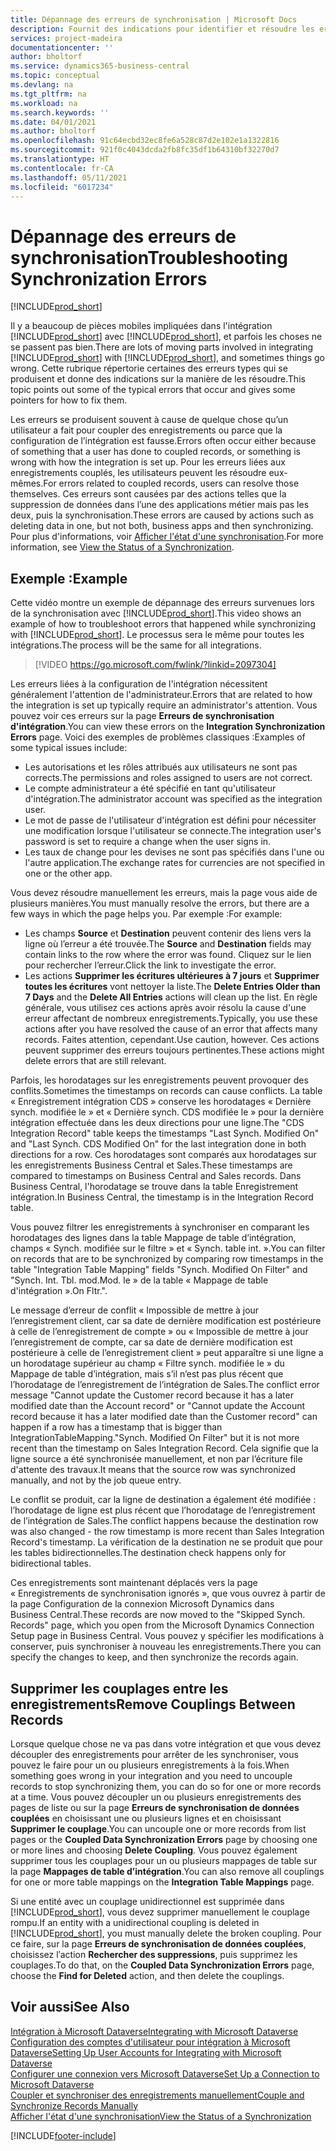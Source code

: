 ```yaml
---
title: Dépannage des erreurs de synchronisation | Microsoft Docs
description: Fournit des indications pour identifier et résoudre les erreurs de synchronisation.
services: project-madeira
documentationcenter: ''
author: bholtorf
ms.service: dynamics365-business-central
ms.topic: conceptual
ms.devlang: na
ms.tgt_pltfrm: na
ms.workload: na
ms.search.keywords: ''
ms.date: 04/01/2021
ms.author: bholtorf
ms.openlocfilehash: 91c64ecbd32ec8fe6a528c87d2e102e1a1322816
ms.sourcegitcommit: 921f0c4043dcda2fb8fc35df1b64310bf32270d7
ms.translationtype: HT
ms.contentlocale: fr-CA
ms.lasthandoff: 05/11/2021
ms.locfileid: "6017234"
---
```

# <a name="troubleshooting-synchronization-errors"></a><span data-ttu-id="02c0d-103">Dépannage des erreurs de synchronisation</span><span class="sxs-lookup"><span data-stu-id="02c0d-103">Troubleshooting Synchronization Errors</span></span>
[!INCLUDE[prod_short](includes/cc_data_platform_banner.md)]

<span data-ttu-id="02c0d-104">Il y a beaucoup de pièces mobiles impliquées dans l'intégration [!INCLUDE[prod_short](includes/prod_short.md)] avec [!INCLUDE[prod_short](includes/cds_long_md.md)], et parfois les choses ne se passent pas bien.</span><span class="sxs-lookup"><span data-stu-id="02c0d-104">There are lots of moving parts involved in integrating [!INCLUDE[prod_short](includes/prod_short.md)] with [!INCLUDE[prod_short](includes/cds_long_md.md)], and sometimes things go wrong.</span></span> <span data-ttu-id="02c0d-105">Cette rubrique répertorie certaines des erreurs types qui se produisent et donne des indications sur la manière de les résoudre.</span><span class="sxs-lookup"><span data-stu-id="02c0d-105">This topic points out some of the typical errors that occur and gives some pointers for how to fix them.</span></span>

<span data-ttu-id="02c0d-106">Les erreurs se produisent souvent à cause de quelque chose qu’un utilisateur a fait pour coupler des enregistrements ou parce que la configuration de l’intégration est fausse.</span><span class="sxs-lookup"><span data-stu-id="02c0d-106">Errors often occur either because of something that a user has done to coupled records, or something is wrong with how the integration is set up.</span></span> <span data-ttu-id="02c0d-107">Pour les erreurs liées aux enregistrements couplés, les utilisateurs peuvent les résoudre eux-mêmes.</span><span class="sxs-lookup"><span data-stu-id="02c0d-107">For errors related to coupled records, users can resolve those themselves.</span></span> <span data-ttu-id="02c0d-108">Ces erreurs sont causées par des actions telles que la suppression de données dans l’une des applications métier mais pas les deux, puis la synchronisation.</span><span class="sxs-lookup"><span data-stu-id="02c0d-108">These errors are caused by actions such as deleting data in one, but not both, business apps and then synchronizing.</span></span> <span data-ttu-id="02c0d-109">Pour plus d'informations, voir [Afficher l'état d'une synchronisation](admin-how-to-view-synchronization-status.md).</span><span class="sxs-lookup"><span data-stu-id="02c0d-109">For more information, see [View the Status of a Synchronization](admin-how-to-view-synchronization-status.md).</span></span>

## <a name="example"></a><span data-ttu-id="02c0d-110">Exemple :</span><span class="sxs-lookup"><span data-stu-id="02c0d-110">Example</span></span>
<span data-ttu-id="02c0d-111">Cette vidéo montre un exemple de dépannage des erreurs survenues lors de la synchronisation avec [!INCLUDE[prod_short](includes/cds_long_md.md)].</span><span class="sxs-lookup"><span data-stu-id="02c0d-111">This video shows an example of how to troubleshoot errors that happened while synchronizing with [!INCLUDE[prod_short](includes/cds_long_md.md)].</span></span> <span data-ttu-id="02c0d-112">Le processus sera le même pour toutes les intégrations.</span><span class="sxs-lookup"><span data-stu-id="02c0d-112">The process will be the same for all integrations.</span></span> 

> [!VIDEO https://go.microsoft.com/fwlink/?linkid=2097304]

<span data-ttu-id="02c0d-113">Les erreurs liées à la configuration de l'intégration nécessitent généralement l'attention de l'administrateur.</span><span class="sxs-lookup"><span data-stu-id="02c0d-113">Errors that are related to how the integration is set up typically require an administrator's attention.</span></span> <span data-ttu-id="02c0d-114">Vous pouvez voir ces erreurs sur la page **Erreurs de synchronisation d'intégration**.</span><span class="sxs-lookup"><span data-stu-id="02c0d-114">You can view these errors on the **Integration Synchronization Errors** page.</span></span> <span data-ttu-id="02c0d-115">Voici des exemples de problèmes classiques :</span><span class="sxs-lookup"><span data-stu-id="02c0d-115">Examples of some typical issues include:</span></span>  
  
* <span data-ttu-id="02c0d-116">Les autorisations et les rôles attribués aux utilisateurs ne sont pas corrects.</span><span class="sxs-lookup"><span data-stu-id="02c0d-116">The permissions and roles assigned to users are not correct.</span></span>  
* <span data-ttu-id="02c0d-117">Le compte administrateur a été spécifié en tant qu'utilisateur d'intégration.</span><span class="sxs-lookup"><span data-stu-id="02c0d-117">The administrator account was specified as the integration user.</span></span>  
* <span data-ttu-id="02c0d-118">Le mot de passe de l'utilisateur d'intégration est défini pour nécessiter une modification lorsque l'utilisateur se connecte.</span><span class="sxs-lookup"><span data-stu-id="02c0d-118">The integration user's password is set to require a change when the user signs in.</span></span>  
* <span data-ttu-id="02c0d-119">Les taux de change pour les devises ne sont pas spécifiés dans l'une ou l'autre application.</span><span class="sxs-lookup"><span data-stu-id="02c0d-119">The exchange rates for currencies are not specified in one or the other app.</span></span>  
  
<span data-ttu-id="02c0d-120">Vous devez résoudre manuellement les erreurs, mais la page vous aide de plusieurs manières.</span><span class="sxs-lookup"><span data-stu-id="02c0d-120">You must manually resolve the errors, but there are a few ways in which the page helps you.</span></span> <span data-ttu-id="02c0d-121">Par exemple :</span><span class="sxs-lookup"><span data-stu-id="02c0d-121">For example:</span></span>  

* <span data-ttu-id="02c0d-122">Les champs **Source** et **Destination** peuvent contenir des liens vers la ligne où l’erreur a été trouvée.</span><span class="sxs-lookup"><span data-stu-id="02c0d-122">The **Source** and **Destination** fields may contain links to the row where the error was found.</span></span> <span data-ttu-id="02c0d-123">Cliquez sur le lien pour rechercher l’erreur.</span><span class="sxs-lookup"><span data-stu-id="02c0d-123">Click the link to investigate the error.</span></span>  
* <span data-ttu-id="02c0d-124">Les actions **Supprimer les écritures ultérieures à 7 jours** et **Supprimer toutes les écritures** vont nettoyer la liste.</span><span class="sxs-lookup"><span data-stu-id="02c0d-124">The **Delete Entries Older than 7 Days** and the **Delete All Entries** actions will clean up the list.</span></span> <span data-ttu-id="02c0d-125">En règle générale, vous utilisez ces actions après avoir résolu la cause d'une erreur affectant de nombreux enregistrements.</span><span class="sxs-lookup"><span data-stu-id="02c0d-125">Typically, you use these actions after you have resolved the cause of an error that affects many records.</span></span> <span data-ttu-id="02c0d-126">Faites attention, cependant.</span><span class="sxs-lookup"><span data-stu-id="02c0d-126">Use caution, however.</span></span> <span data-ttu-id="02c0d-127">Ces actions peuvent supprimer des erreurs toujours pertinentes.</span><span class="sxs-lookup"><span data-stu-id="02c0d-127">These actions might delete errors that are still relevant.</span></span>

<span data-ttu-id="02c0d-128">Parfois, les horodatages sur les enregistrements peuvent provoquer des conflits.</span><span class="sxs-lookup"><span data-stu-id="02c0d-128">Sometimes the timestamps on records can cause conflicts.</span></span> <span data-ttu-id="02c0d-129">La table « Enregistrement intégration CDS » conserve les horodatages « Dernière synch. modifiée le » et « Dernière synch. CDS modifiée le » pour la dernière intégration effectuée dans les deux directions pour une ligne.</span><span class="sxs-lookup"><span data-stu-id="02c0d-129">The "CDS Integration Record" table keeps the timestamps "Last Synch. Modified On" and "Last Synch. CDS Modified On" for the last integration done in both directions for a row.</span></span> <span data-ttu-id="02c0d-130">Ces horodatages sont comparés aux horodatages sur les enregistrements Business Central et Sales.</span><span class="sxs-lookup"><span data-stu-id="02c0d-130">These timestamps are compared to timestamps on Business Central and Sales records.</span></span> <span data-ttu-id="02c0d-131">Dans Business Central, l'horodatage se trouve dans la table Enregistrement intégration.</span><span class="sxs-lookup"><span data-stu-id="02c0d-131">In Business Central, the timestamp is in the Integration Record table.</span></span>

<span data-ttu-id="02c0d-132">Vous pouvez filtrer les enregistrements à synchroniser en comparant les horodatages des lignes dans la table Mappage de table d’intégration, champs « Synch. modifiée sur le filtre » et « Synch. table int. ».</span><span class="sxs-lookup"><span data-stu-id="02c0d-132">You can filter on records that are to be synchronized by comparing row timestamps in the table "Integration Table Mapping" fields "Synch. Modified On Filter" and "Synch. Int. Tbl.</span></span> <span data-ttu-id="02c0d-133">mod.</span><span class="sxs-lookup"><span data-stu-id="02c0d-133">Mod.</span></span> <span data-ttu-id="02c0d-134">le » de la table « Mappage de table d'intégration ».</span><span class="sxs-lookup"><span data-stu-id="02c0d-134">On Fltr.".</span></span>

<span data-ttu-id="02c0d-135">Le message d’erreur de conflit « Impossible de mettre à jour l’enregistrement client, car sa date de dernière modification est postérieure à celle de l’enregistrement de compte » ou « Impossible de mettre à jour l’enregistrement de compte, car sa date de dernière modification est postérieure à celle de l’enregistrement client » peut apparaître si une ligne a un horodatage supérieur au champ « Filtre synch. modifiée le » du Mappage de table d’intégration, mais s’il n’est pas plus récent que l’horodatage de l’enregistrement de l’intégration de Sales.</span><span class="sxs-lookup"><span data-stu-id="02c0d-135">The conflict error message "Cannot update the Customer record because it has a later modified date than the Account record" or "Cannot update the Account record because it has a later modified date than the Customer record" can happen if a row has a timestamp that is bigger than IntegrationTableMapping."Synch. Modified On Filter" but it is not more recent than the timestamp on Sales Integration Record.</span></span> <span data-ttu-id="02c0d-136">Cela signifie que la ligne source a été synchronisée manuellement, et non par l’écriture file d'attente des travaux.</span><span class="sxs-lookup"><span data-stu-id="02c0d-136">It means that the source row was synchronized manually, and not by the job queue entry.</span></span> 

<span data-ttu-id="02c0d-137">Le conflit se produit, car la ligne de destination a également été modifiée : l’horodatage de ligne est plus récent que l’horodatage de l’enregistrement de l’intégration de Sales.</span><span class="sxs-lookup"><span data-stu-id="02c0d-137">The conflict happens because the destination row was also changed  - the row timestamp is more recent than Sales Integration Record's timestamp.</span></span> <span data-ttu-id="02c0d-138">La vérification de la destination ne se produit que pour les tables bidirectionnelles.</span><span class="sxs-lookup"><span data-stu-id="02c0d-138">The destination check happens only for bidirectional tables.</span></span> 

<span data-ttu-id="02c0d-139">Ces enregistrements sont maintenant déplacés vers la page « Enregistrements de synchronisation ignorés », que vous ouvrez à partir de la page Configuration de la connexion Microsoft Dynamics dans Business Central.</span><span class="sxs-lookup"><span data-stu-id="02c0d-139">These records are now moved to the "Skipped Synch. Records" page, which you open from the Microsoft Dynamics Connection Setup page in Business Central.</span></span> <span data-ttu-id="02c0d-140">Vous pouvez y spécifier les modifications à conserver, puis synchroniser à nouveau les enregistrements.</span><span class="sxs-lookup"><span data-stu-id="02c0d-140">There you can specify the changes to keep, and then synchronize the records again.</span></span>

## <a name="remove-couplings-between-records"></a><span data-ttu-id="02c0d-141">Supprimer les couplages entre les enregistrements</span><span class="sxs-lookup"><span data-stu-id="02c0d-141">Remove Couplings Between Records</span></span>
<span data-ttu-id="02c0d-142">Lorsque quelque chose ne va pas dans votre intégration et que vous devez découpler des enregistrements pour arrêter de les synchroniser, vous pouvez le faire pour un ou plusieurs enregistrements à la fois.</span><span class="sxs-lookup"><span data-stu-id="02c0d-142">When something goes wrong in your integration and you need to uncouple records to stop synchronizing them, you can do so for one or more records at a time.</span></span> <span data-ttu-id="02c0d-143">Vous pouvez découpler un ou plusieurs enregistrements des pages de liste ou sur la page **Erreurs de synchronisation de données couplées** en choisissant une ou plusieurs lignes et en choisissant **Supprimer le couplage**.</span><span class="sxs-lookup"><span data-stu-id="02c0d-143">You can uncouple one or more records from list pages or the **Coupled Data Synchronization Errors** page by choosing one or more lines and choosing **Delete Coupling**.</span></span> <span data-ttu-id="02c0d-144">Vous pouvez également supprimer tous les couplages pour un ou plusieurs mappages de table sur la page **Mappages de table d’intégration**.</span><span class="sxs-lookup"><span data-stu-id="02c0d-144">You can also remove all couplings for one or more table mappings on the **Integration Table Mappings** page.</span></span> 

<span data-ttu-id="02c0d-145">Si une entité avec un couplage unidirectionnel est supprimée dans [!INCLUDE[prod_short](includes/prod_short.md)], vous devez supprimer manuellement le couplage rompu.</span><span class="sxs-lookup"><span data-stu-id="02c0d-145">If an entity with a unidirectional coupling is deleted in [!INCLUDE[prod_short](includes/prod_short.md)], you must manually delete the broken coupling.</span></span> <span data-ttu-id="02c0d-146">Pour ce faire, sur la page **Erreurs de synchronisation de données couplées**, choisissez l′action **Rechercher des suppressions**, puis supprimez les couplages.</span><span class="sxs-lookup"><span data-stu-id="02c0d-146">To do that, on the **Coupled Data Synchronization Errors** page, choose the **Find for Deleted** action, and then delete the couplings.</span></span>

## <a name="see-also"></a><span data-ttu-id="02c0d-147">Voir aussi</span><span class="sxs-lookup"><span data-stu-id="02c0d-147">See Also</span></span>
[<span data-ttu-id="02c0d-148">Intégration à Microsoft Dataverse</span><span class="sxs-lookup"><span data-stu-id="02c0d-148">Integrating with Microsoft Dataverse</span></span>](admin-prepare-dynamics-365-for-sales-for-integration.md)  
[<span data-ttu-id="02c0d-149">Configuration des comptes d'utilisateur pour intégration à Microsoft Dataverse</span><span class="sxs-lookup"><span data-stu-id="02c0d-149">Setting Up User Accounts for Integrating with Microsoft Dataverse</span></span>](admin-setting-up-integration-with-dynamics-sales.md)  
[<span data-ttu-id="02c0d-150">Configurer une connexion vers Microsoft Dataverse</span><span class="sxs-lookup"><span data-stu-id="02c0d-150">Set Up a Connection to Microsoft Dataverse</span></span>](admin-how-to-set-up-a-dynamics-crm-connection.md)  
[<span data-ttu-id="02c0d-151">Coupler et synchroniser des enregistrements manuellement</span><span class="sxs-lookup"><span data-stu-id="02c0d-151">Couple and Synchronize Records Manually</span></span>](admin-how-to-couple-and-synchronize-records-manually.md)  
[<span data-ttu-id="02c0d-152">Afficher l'état d'une synchronisation</span><span class="sxs-lookup"><span data-stu-id="02c0d-152">View the Status of a Synchronization</span></span>](admin-how-to-view-synchronization-status.md)  


[!INCLUDE[footer-include](includes/footer-banner.md)]